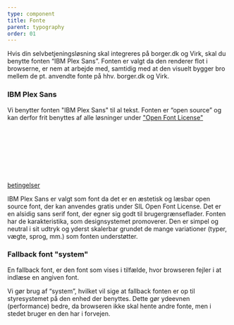 ```yaml
---
type: component
title: Fonte
parent: typography
order: 01
---
```


<p>Hvis din selvbetjeningsløsning skal integreres på borger.dk og Virk, skal du benytte fonten “IBM Plex Sans”. Fonten er valgt da den renderer flot i browserne, er nem at arbejde med, samtidig med at den visuelt bygger bro mellem de pt. anvendte fonte på hhv. borger.dk og Virk.</p>

<h3 class="h5">IBM Plex Sans</h3>
<p>Vi benytter fonten "IBM Plex Sans" til al tekst. Fonten er “open source” og kan derfor frit benyttes af alle løsninger under <a href="https://scripts.sil.org/cms/scripts/page.php?site_id=nrsi&id=OFL_web" class="icon-link">"Open Font License" betingelser<svg class="icon-svg "><use xlink:href="#open-in-new"></use></svg></a></p>
<p>IBM Plex Sans er valgt som font da det er en æstetisk og læsbar open source font, der kan anvendes gratis under SIL Open Font License. Det er en alsidig sans serif font, der egner sig godt til brugergrænseflader. Fonten har de karakteristika, som designsystemet promoverer. Den er simpel og neutral i sit udtryk og yderst skalerbar grundet de mange variationer (typer, vægte, sprog, mm.) som fonten understøtter. </p>

<h3 class="h5">Fallback font "system"</h3>
<p>En fallback font, er den font som vises i tilfælde, hvor browseren fejler i at indlæse en angiven font.</p>
<p>Vi gør brug af “system”, hvilket vil sige at fallback fonten er op til styresystemet på den enhed der benyttes. Dette gør ydeevnen (performance) bedre, da browseren ikke skal hente andre fonte, men i stedet bruger en den har i forvejen.</p>